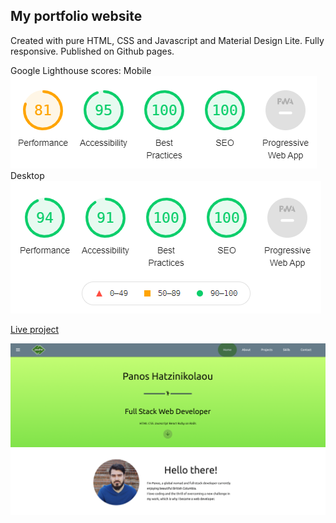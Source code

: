 ## My portfolio website
Created with pure HTML, CSS and Javascript and Material Design Lite. Fully responsive. Published on Github pages.

Google Lighthouse scores: 
Mobile ![Mobile](https://raw.githubusercontent.com/Paahn/paahn-portfolio/master/assets/mobile-lighthouse.PNG)
Desktop ![Desktop](https://raw.githubusercontent.com/Paahn/paahn-portfolio/master/assets/desktop-lighthouse.PNG)

[Live project](https://paahn.github.io/paahn-portfolio/)

![Preview](https://raw.githubusercontent.com/Paahn/paahn-portfolio/master/assets/paahn-portfolio-cover.png)
